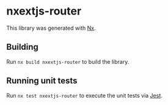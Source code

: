 # nxextjs-router

This library was generated with [Nx](https://nx.dev).

## Building

Run `nx build nxextjs-router` to build the library.

## Running unit tests

Run `nx test nxextjs-router` to execute the unit tests via [Jest](https://jestjs.io).
